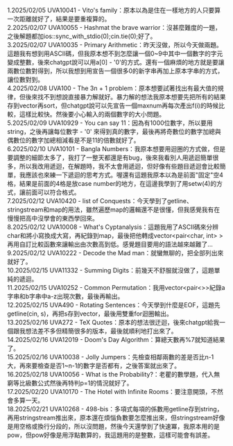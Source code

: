 1.2025/02/05 UVA10041 - Vito's family：原本以為是住在一樣地方的人只要算一次距離就好了，結果是要重複算的。   
2.2025/02/07 UVA10055 - Hashmat the brave warrior：沒甚麼難度的一題，之後解題都加ios::sync_with_stdio(0);cin.tie(0);好了。  
3.2025/02/07 UVA10035 - Primary Arithmetic：昨天沒做，所以今天做兩題。這題我有想到用ASCII碼，但我原本想不到怎麼讓一個0~9中其中一個數字的字元變成整數，後來chatgpt說可以用a[0] - '0'的方式。還有一個麻煩的地方就是要讓兩數位數對得到，所以我想到用宣告一個很多0的新字串再加上原本字串的方式，讓位數對到。  
4.2025/02/08 UVA100 - The 3n + 1 problem：原本想要試著找出有最大值的規律，但後來找不到想說直接暴力解就好。暴力解的想法我原本想要先把所有的結果存到vector再sort，但chatgpt說可以先宣告一個maxnum再每次產出f(i)的時候比較，這樣比較快。然後要小心輸入的兩個數字的大小問題。  
5.2025/02/09 UVA10929 - You can say 11：因為有1000位數字，所以要用string，之後再讓每位數字 - '0' 來得到真的數字，最後再將奇數位的數字加總與偶數位的數字加總相減看是不是11的倍數就好了。  
6.2025/02/10 UVA10101 - Bangla Numbers：我原本想要用迴圈的方式做，但是要調整的細節太多了，我打了一整天都還是有bug，後來我看別人用遞迴簡單很多，所以我改用遞迴，在解題時，我不太會用遞迴，但好像有些題目遞迴會比較簡單，我應該也來練一下遞迴的思考方式。喔還有這題我原本以為是前面"固定"空4格，結果是前面的4格是放case number的地方，在這邊我學到了用setw(4)的方式，讓前面可以符合格式。  
7.2025/02/12 UVA10420 - list of Conquests：今天學到了getline、stringstream和map的用法，雖然遍歷map的邏輯還不是很懂，但我感覺我有在慢慢把高中沒學會的東西學回來。  
8.2025/02/12 UVA10008 - What's Cyptanalysis：這題我用了ASCII碼來分辨char和將小寫換成大寫，再紀錄到map，最後把他轉成vector<pair<char, int> >再用自訂比較函數來讓輸出由次數高到低。感覺題目要用的語法越來越難了...  
9.2025/02/12 UVA10222 - Decode the Mad man：就蠻無聊的，把全部列出來就好了。  
10.2025/02/15 UVA11332 - Summing Digits：前幾天不舒服就沒做了，這題單純的遞迴。  
11.2025/02/15 UVA10252 - Common Permutation：我用vector<pair<>>紀錄a字串和b字串中a-z出現次數，最後再輸出。  
12.2025/02/15 UVA490 - Rotating Sentences：今天學到什麼是EOF，這題先getline(cin, s)，再把s存到vector，最後用雙重for迴圈輸出。  
13.2025/02/16 UVA272 - TeX Quotes：原本的想法很迂迴，後來chatgpt給我一個跟我想法差不多但精簡很多的版本，最後就順利地打出來了。  
14.2025/02/16 UVA12019 - Doom's Day Algorithm：算總天數再%7就知道結果了。  
15.2025/02/16 UVA10038 - Jolly Jumpers：先檢查相鄰兩數的差是否比n-1大，再來要檢查是否1\~n-1的數字是否都有，之後答案就出來了。  
16.2025/02/18 UVA10056 - What is the Probability?：老瞿的數學題，代入無窮等比級數公式然後再特判p=1的情況就好了。  
17.2025/02/20 UVA10170 - The Hotel with Infinite Rooms：要注意開頭，不然會多算一天。  
18.2025/02/21 UVA10268 - 498-bis：多項式每項的係數用getline存到string，再用stringstream推出來，原本還在煩惱負數要怎麼推出來，但stringstream好像是用空格或換行分段的，所以沒問題，然後今天還學到了快速冪，我原本用的是pow，但pow好像是用浮點數算的，我這題用的是整數，這樣可能會有誤差。  
